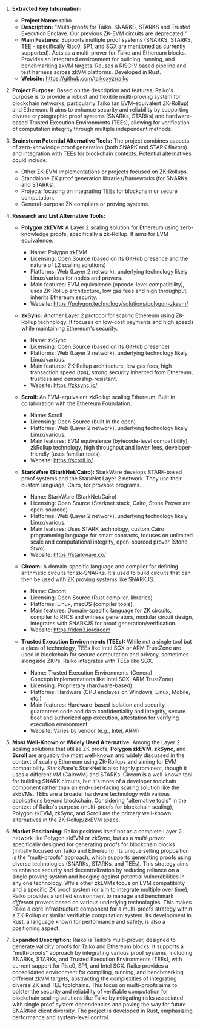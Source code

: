 1.  **Extracted Key Information:**
    *   **Project Name:** raiko
    *   **Description:** "Multi-proofs for Taiko. SNARKS, STARKS and Trusted Execution Enclave. Our previous ZK-EVM circuits are deprecated."
    *   **Main Features:** Supports multiple proof systems (SNARKS, STARKS, TEE - specifically Risc0, SP1, and SGX are mentioned as currently supported). Acts as a multi-prover for Taiko and Ethereum blocks. Provides an integrated environment for building, running, and benchmarking zkVM targets. Reuses a RISC-V based pipeline and test harness across zkVM platforms. Developed in Rust.
    *   **Website:** https://github.com/taikoxyz/raiko

2.  **Project Purpose:** Based on the description and features, Raiko's purpose is to provide a robust and flexible multi-proving system for blockchain networks, particularly Taiko (an EVM-equivalent ZK-Rollup) and Ethereum. It aims to enhance security and reliability by supporting diverse cryptographic proof systems (SNARKs, STARKs) and hardware-based Trusted Execution Environments (TEEs), allowing for verification of computation integrity through multiple independent methods.

3.  **Brainstorm Potential Alternative Tools:** The project combines aspects of zero-knowledge proof generation (both SNARK and STARK flavors) and integration with TEEs for blockchain contexts. Potential alternatives could include:
    *   Other ZK-EVM implementations or projects focused on ZK-Rollups.
    *   Standalone ZK proof generation libraries/frameworks (for SNARKs and STARKs).
    *   Projects focusing on integrating TEEs for blockchain or secure computation.
    *   General-purpose ZK compilers or proving systems.

4.  **Research and List Alternative Tools:**

    *   **Polygon zkEVM:** A Layer 2 scaling solution for Ethereum using zero-knowledge proofs, specifically a zk-Rollup. It aims for EVM equivalence.
        *   Name: Polygon zkEVM
        *   Licensing: Open Source (based on its GitHub presence and the nature of L2 scaling solutions)
        *   Platforms: Web (Layer 2 network), underlying technology likely Linux/various for nodes and provers.
        *   Main features: EVM equivalence (opcode-level compatibility), uses ZK-Rollup architecture, low gas fees and high throughput, inherits Ethereum security.
        *   Website: https://polygon.technology/solutions/polygon-zkevm/

    *   **zkSync:** Another Layer 2 protocol for scaling Ethereum using ZK-Rollup technology. It focuses on low-cost payments and high speeds while maintaining Ethereum's security.
        *   Name: zkSync
        *   Licensing: Open Source (based on its GitHub presence)
        *   Platforms: Web (Layer 2 network), underlying technology likely Linux/various.
        *   Main features: ZK-Rollup architecture, low gas fees, high transaction speed (tps), strong security inherited from Ethereum, trustless and censorship-resistant.
        *   Website: https://zksync.io/

    *   **Scroll:** An EVM-equivalent zkRollup scaling Ethereum. Built in collaboration with the Ethereum Foundation.
        *   Name: Scroll
        *   Licensing: Open Source (built in the open)
        *   Platforms: Web (Layer 2 network), underlying technology likely Linux/various.
        *   Main features: EVM equivalence (bytecode-level compatibility), zkRollup technology, high throughput and lower fees, developer-friendly (uses familiar tools).
        *   Website: https://scroll.io/

    *   **StarkWare (StarkNet/Cairo):** StarkWare develops STARK-based proof systems and the StarkNet Layer 2 network. They use their custom language, Cairo, for provable programs.
        *   Name: StarkWare (StarkNet/Cairo)
        *   Licensing: Open Source (Starknet stack, Cairo, Stone Prover are open-sourced)
        *   Platforms: Web (Layer 2 network), underlying technology likely Linux/various.
        *   Main features: Uses STARK technology, custom Cairo programming language for smart contracts, focuses on unlimited scale and computational integrity, open-sourced prover (Stone, Stwo).
        *   Website: https://starkware.co/

    *   **Circom:** A domain-specific language and compiler for defining arithmetic circuits for zk-SNARKs. It's used to build circuits that can then be used with ZK proving systems like SNARKJS.
        *   Name: Circom
        *   Licensing: Open Source (Rust compiler, libraries)
        *   Platforms: Linux, macOS (compiler tools).
        *   Main features: Domain-specific language for ZK circuits, compiler to R1CS and witness generators, modular circuit design, integrates with SNARKJS for proof generation/verification.
        *   Website: https://iden3.io/circom

    *   **Trusted Execution Environments (TEEs):** While not a single tool but a class of technology, TEEs like Intel SGX or ARM TrustZone are used in blockchain for secure computation and privacy, sometimes alongside ZKPs. Raiko integrates with TEEs like SGX.
        *   Name: Trusted Execution Environments (General Concept/Implementations like Intel SGX, ARM TrustZone)
        *   Licensing: Proprietary (hardware-based)
        *   Platforms: Hardware (CPU enclaves on Windows, Linux, Mobile, etc.)
        *   Main features: Hardware-based isolation and security, guarantees code and data confidentiality and integrity, secure boot and authorized app execution, attestation for verifying execution environment.
        *   Website: Varies by vendor (e.g., Intel, ARM)

5.  **Most Well-Known or Widely Used Alternative:** Among the Layer 2 scaling solutions that utilize ZK proofs, **Polygon zkEVM**, **zkSync**, and **Scroll** are arguably the most well-known and widely discussed in the context of scaling Ethereum using ZK-Rollups and aiming for EVM compatibility. StarkWare's StarkNet is also highly prominent, though it uses a different VM (CairoVM) and STARKs. Circom is a well-known tool for building SNARK circuits, but it's more of a developer toolchain component rather than an end-user-facing scaling solution like the zkEVMs. TEEs are a broader hardware technology with various applications beyond blockchain. Considering "alternative tools" in the context of Raiko's purpose (multi-proofs for blockchain scaling), Polygon zkEVM, zkSync, and Scroll are the primary well-known alternatives in the ZK-Rollup/zkEVM space.

6.  **Market Positioning:** Raiko positions itself not as a complete Layer 2 network like Polygon zkEVM or zkSync, but as a *multi-prover* specifically designed for generating proofs for blockchain blocks (initially focused on Taiko and Ethereum). Its unique selling proposition is the "multi-proofs" approach, which supports generating proofs using diverse technologies (SNARKs, STARKs, and TEEs). This strategy aims to enhance security and decentralization by reducing reliance on a single proving system and hedging against potential vulnerabilities in any one technology. While other zkEVMs focus on EVM compatibility and a specific ZK proof system (or aim to integrate multiple over time), Raiko provides a unified environment to manage and benchmark *different* provers based on various underlying technologies. This makes Raiko a core infrastructure component for a multi-proofs strategy within a ZK-Rollup or similar verifiable computation system. Its development in Rust, a language known for performance and safety, is also a positioning aspect.

7.  **Expanded Description:** Raiko is Taiko's multi-prover, designed to generate validity proofs for Taiko and Ethereum blocks. It supports a "multi-proofs" approach by integrating various proof systems, including SNARKs, STARKs, and Trusted Execution Environments (TEEs), with current support for Risc0, SP1, and Intel SGX. Raiko provides a consolidated environment for compiling, running, and benchmarking different zkVM targets, abstracting the complexities of integrating diverse ZK and TEE toolchains. This focus on multi-proofs aims to bolster the security and reliability of verifiable computation for blockchain scaling solutions like Taiko by mitigating risks associated with single proof system dependencies and paving the way for future SNARKed client diversity. The project is developed in Rust, emphasizing performance and system-level control.